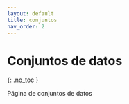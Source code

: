 ```yaml
---
layout: default
title: conjuntos
nav_order: 2
---
```


# Conjuntos de datos
{: .no_toc }

Página de conjuntos de datos


